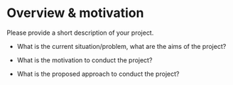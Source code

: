 # Overview & motivation

Please provide a short description of your project.

* What is the current situation/problem, what are the aims of the project?

* What is the motivation to conduct the project?

* What is the proposed approach to conduct the project?
